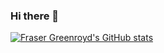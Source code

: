 ### Hi there 👋

[![Fraser Greenroyd's GitHub stats](https://vercel-ashen-eight.vercel.app/api?username=FraserGreenroyd&theme=transparent&show=reviews,discussions_started,discussions_answered,prs_merged,prs_merged_percentage)](https://github.com/anuraghazra/github-readme-stats)

<!--[![Top Languages](https://vercel-ashen-eight.vercel.app/api/top-langs?username=FraserGreenroyd&theme=transparent)](https://github.com/anuraghazra/github-readme-stats)

<!--
**FraserGreenroyd/FraserGreenroyd** is a ✨ _special_ ✨ repository because its `README.md` (this file) appears on your GitHub profile.

Here are some ideas to get you started:

- 🔭 I’m currently working on ...
- 🌱 I’m currently learning ...
- 👯 I’m looking to collaborate on ...
- 🤔 I’m looking for help with ...
- 💬 Ask me about ...
- 📫 How to reach me: ...
- 😄 Pronouns: ...
- ⚡ Fun fact: ...
-->
